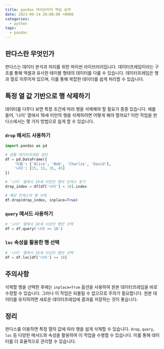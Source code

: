 ```yaml
---
title: pandas 라이브러리 핵심 요약
date: 2023-09-14 20:00:00 +0900
categories:
  - python
tags:
  - pandas
---
```


## 판다스란 무엇인가

판다스는 데이터 분석과 처리를 위한 파이썬 라이브러리입니다. 데이터프레임이라는 구조를 통해 엑셀과 유사한 테이블 형태의 데이터를 다룰 수 있습니다. 데이터프레임은 행과 열로 이루어져 있으며, 이를 통해 복잡한 데이터를 쉽게 처리할 수 있습니다.

## 특정 열 값 기반으로 행 삭제하기

데이터를 다루다 보면 특정 조건에 따라 행을 삭제해야 할 필요가 종종 있습니다. 예를 들어, '나이' 열에서 18세 미만의 행을 삭제하려면 어떻게 해야 할까요? 이런 작업을 판다스에서는 몇 가지 방법으로 쉽게 할 수 있습니다.

### `drop` 메서드 사용하기

```python
import pandas as pd

# 샘플 데이터프레임 생성
df = pd.DataFrame({
    '이름': ['Alice', 'Bob', 'Charlie', 'David'],
    '나이': [25, 15, 35, 45]
})

# '나이' 열에서 18세 미만인 행의 인덱스 찾기
drop_index = df[df['나이'] < 18].index

# 해당 인덱스의 행 삭제
df.drop(drop_index, inplace=True)
```

### `query` 메서드 사용하기

```python
# '나이' 열에서 18세 이상인 행만 선택
df = df.query('나이 >= 18')
```

### `loc` 속성을 활용한 행 선택

```python
# '나이' 열에서 18세 이상인 행만 선택
df = df.loc[df['나이'] >= 18]
```

## 주의사항

삭제할 행을 선택한 후에는 `inplace=True` 옵션을 사용하여 원본 데이터프레임을 바로 수정할 수 있습니다. 그러나 이 작업은 되돌릴 수 없으므로 주의가 필요합니다. 원본 데이터를 유지하려면 새로운 데이터프레임에 결과를 저장하는 것이 좋습니다.

## 정리

판다스를 이용하면 특정 열의 값에 따라 행을 쉽게 삭제할 수 있습니다. `drop`, `query`, `loc` 등 다양한 메서드와 속성을 활용하여 이 작업을 수행할 수 있습니다. 이를 통해 데이터를 더 효율적으로 관리할 수 있습니다.